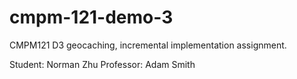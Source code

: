 # cmpm-121-demo-3

CMPM121 D3 geocaching, incremental implementation assignment.

Student: Norman Zhu
Professor: Adam Smith


